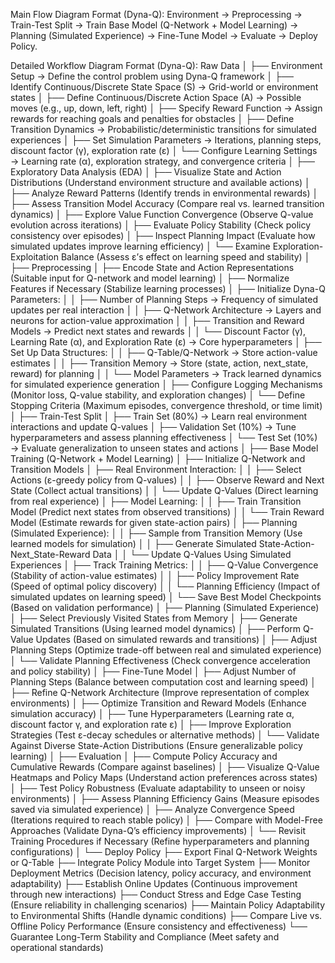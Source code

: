 Main Flow Diagram Format (Dyna-Q):
Environment → Preprocessing → Train-Test Split → Train Base Model (Q-Network + Model Learning) → Planning (Simulated Experience) → Fine-Tune Model → Evaluate → Deploy Policy.

Detailed Workflow Diagram Format (Dyna-Q):
Raw Data
│
├── Environment Setup → Define the control problem using Dyna-Q framework
│   ├── Identify Continuous/Discrete State Space (S) → Grid-world or environment states
│   ├── Define Continuous/Discrete Action Space (A) → Possible moves (e.g., up, down, left, right)
│   ├── Specify Reward Function → Assign rewards for reaching goals and penalties for obstacles
│   ├── Define Transition Dynamics → Probabilistic/deterministic transitions for simulated experiences
│   ├── Set Simulation Parameters → Iterations, planning steps, discount factor (γ), exploration rate (ε)
│   └── Configure Learning Settings → Learning rate (α), exploration strategy, and convergence criteria
│
├── Exploratory Data Analysis (EDA)
│   ├── Visualize State and Action Distributions (Understand environment structure and available actions)
│   ├── Analyze Reward Patterns (Identify trends in environmental rewards)
│   ├── Assess Transition Model Accuracy (Compare real vs. learned transition dynamics)
│   ├── Explore Value Function Convergence (Observe Q-value evolution across iterations)
│   ├── Evaluate Policy Stability (Check policy consistency over episodes)
│   ├── Inspect Planning Impact (Evaluate how simulated updates improve learning efficiency)
│   └── Examine Exploration-Exploitation Balance (Assess ε’s effect on learning speed and stability)
│
├── Preprocessing
│   ├── Encode State and Action Representations (Suitable input for Q-network and model learning)
│   ├── Normalize Features if Necessary (Stabilize learning processes)
│   ├── Initialize Dyna-Q Parameters:
│   │   ├── Number of Planning Steps → Frequency of simulated updates per real interaction
│   │   ├── Q-Network Architecture → Layers and neurons for action-value approximation
│   │   ├── Transition and Reward Models → Predict next states and rewards
│   │   └── Discount Factor (γ), Learning Rate (α), and Exploration Rate (ε) → Core hyperparameters
│   ├── Set Up Data Structures:
│   │   ├── Q-Table/Q-Network → Store action-value estimates
│   │   ├── Transition Memory → Store (state, action, next_state, reward) for planning
│   │   └── Model Parameters → Track learned dynamics for simulated experience generation
│   ├── Configure Logging Mechanisms (Monitor loss, Q-value stability, and exploration changes)
│   └── Define Stopping Criteria (Maximum episodes, convergence threshold, or time limit)
│
├── Train-Test Split
│   ├── Train Set (80%) → Learn real environment interactions and update Q-values
│   ├── Validation Set (10%) → Tune hyperparameters and assess planning effectiveness
│   └── Test Set (10%) → Evaluate generalization to unseen states and actions
│
├── Base Model Training (Q-Network + Model Learning)
│   ├── Initialize Q-Network and Transition Models
│   ├── Real Environment Interaction:
│   │   ├── Select Actions (ε-greedy policy from Q-values)
│   │   ├── Observe Reward and Next State (Collect actual transitions)
│   │   └── Update Q-Values (Direct learning from real experience)
│   ├── Model Learning:
│   │   ├── Train Transition Model (Predict next states from observed transitions)
│   │   └── Train Reward Model (Estimate rewards for given state-action pairs)
│   ├── Planning (Simulated Experience):
│   │   ├── Sample from Transition Memory (Use learned models for simulation)
│   │   ├── Generate Simulated State-Action-Next_State-Reward Data
│   │   └── Update Q-Values Using Simulated Experiences
│   ├── Track Training Metrics:
│   │   ├── Q-Value Convergence (Stability of action-value estimates)
│   │   ├── Policy Improvement Rate (Speed of optimal policy discovery)
│   │   └── Planning Efficiency (Impact of simulated updates on learning speed)
│   └── Save Best Model Checkpoints (Based on validation performance)
│
├── Planning (Simulated Experience)
│   ├── Select Previously Visited States from Memory
│   ├── Generate Simulated Transitions (Using learned model dynamics)
│   ├── Perform Q-Value Updates (Based on simulated rewards and transitions)
│   ├── Adjust Planning Steps (Optimize trade-off between real and simulated experience)
│   └── Validate Planning Effectiveness (Check convergence acceleration and policy stability)
│
├── Fine-Tune Model
│   ├── Adjust Number of Planning Steps (Balance between computation cost and learning speed)
│   ├── Refine Q-Network Architecture (Improve representation of complex environments)
│   ├── Optimize Transition and Reward Models (Enhance simulation accuracy)
│   ├── Tune Hyperparameters (Learning rate α, discount factor γ, and exploration rate ε)
│   ├── Improve Exploration Strategies (Test ε-decay schedules or alternative methods)
│   └── Validate Against Diverse State-Action Distributions (Ensure generalizable policy learning)
│
├── Evaluation
│   ├── Compute Policy Accuracy and Cumulative Rewards (Compare against baselines)
│   ├── Visualize Q-Value Heatmaps and Policy Maps (Understand action preferences across states)
│   ├── Test Policy Robustness (Evaluate adaptability to unseen or noisy environments)
│   ├── Assess Planning Efficiency Gains (Measure episodes saved via simulated experience)
│   ├── Analyze Convergence Speed (Iterations required to reach stable policy)
│   ├── Compare with Model-Free Approaches (Validate Dyna-Q’s efficiency improvements)
│   └── Revisit Training Procedures if Necessary (Refine hyperparameters and planning configurations)
│
└── Deploy Policy
    ├── Export Final Q-Network Weights or Q-Table
    ├── Integrate Policy Module into Target System
    ├── Monitor Deployment Metrics (Decision latency, policy accuracy, and environment adaptability)
    ├── Establish Online Updates (Continuous improvement through new interactions)
    ├── Conduct Stress and Edge Case Testing (Ensure reliability in challenging scenarios)
    ├── Maintain Policy Adaptability to Environmental Shifts (Handle dynamic conditions)
    ├── Compare Live vs. Offline Policy Performance (Ensure consistency and effectiveness)
    └── Guarantee Long-Term Stability and Compliance (Meet safety and operational standards)